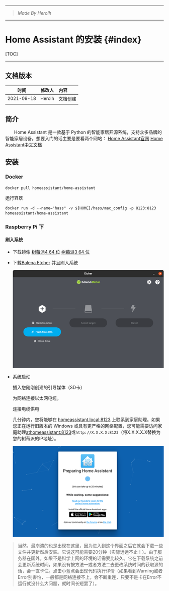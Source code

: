 ----------------------------------------------
> *Made By Herolh*
----------------------------------------------

# Home Assistant 的安装 {#index}

[TOC]



 







--------------------------------------------

## 文档版本

|    时间    | 修改人 | 内容     |
| :--------: | :----: | :------- |
| 2021-09-18 | Herolh | 文档创建 |
|            |        |          |



## 简介

&emsp;&emsp;Home Assistant 是一款基于 Python 的智能家居开源系统，支持众多品牌的智能家居设备。想要入门的话主要是要看两个网站：
[Home Assistant官网](https://www.home-assistant.io/)
[Home Assistant中文文档](https://home-assistant.cc/)





## 安装

### Docker 

```shell
docker pull homeassistant/home-assistant
```

运行容器

```shell
docker run -d --name="hass" -v ${HOME}/hass/mac_config -p 8123:8123 homeassistant/home-assistant
```





### Raspberry Pi 下

#### 刷入系统

- 下载镜像
    [树莓派4  64 位](https://github.com/home-assistant/operating-system/releases/download/6.4/haos_rpi4-64-6.4.img.xz)
    [树莓派3 64 位](https://github.com/home-assistant/operating-system/releases/download/6.4/haos_rpi3-64-6.4.img.xz)

- 下载[Balena Etcher](https://www.balena.io/etcher) 并且刷入系统

    ![etcher_from_url](.assets/etcher1.png)

- 系统启动

    插入您刚刚创建的引导媒体（SD卡）

    为网络连接以太网电缆。

    连接电缆供电

    几分钟内，您将能够在 [homeassistant.local:8123](http://homeassistant.local:8123/) 上联系到家庭助理。如果您正在运行旧版本的 Windows 或具有更严格的网络配置，您可能需要访问家庭助理[athomeassistant:8123](http://homeassistant:8123/)或`http://X.X.X.X:8123`（将X.X.X.X.X替换为您的树莓派的IP地址）。

    ![image-20210918221003769](.assets/image-20210918221003769.png)

> 当然，最崩溃的也是出现在这里，因为进入到这个界面之后它就会下载一些文件并更新然后安装。它说这可能需要20分钟（实际远远不止！）。由于服务器在国外，如果不是科学上网的环境的话需要比较久。它在下载系统之前会更新系统时间，如果没有按方法一或者方法二去更改系统时间的获取源的话，会一直卡住。点击小蓝点会出现代码执行详情（如果看到Warning或者Error别害怕，一般都是网络连接不上，会不断重连，只要不是卡在Error不运行就没什么大问题，就时间长短罢了）。


